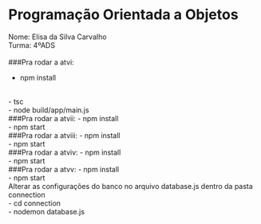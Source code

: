 # Programação Orientada a Objetos 

Nome: Elisa da Silva Carvalho
<br>
Turma: 4ºADS
<br>
<br>
###Pra rodar a atvi:
- npm install
<br>
- tsc
<br>
- node build/app/main.js
<br>
###Pra rodar a atvii:
- npm install
<br>
- npm start
<br>
###Pra rodar a atviii:
- npm install
<br>
- npm start
<br>
###Pra rodar a atviv:
- npm install
<br>
- npm start
<br>
###Pra rodar a atvv:
- npm install
<br>
- npm start 
<br>
Alterar as configurações do banco no arquivo database.js dentro da pasta connection
<br>
- cd connection 
<br>
- nodemon database.js
